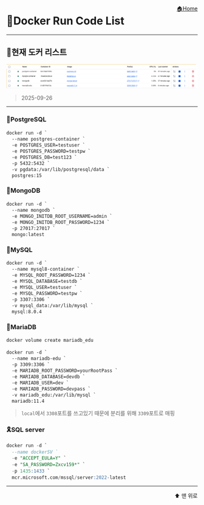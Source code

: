 <a href="../ReadMe.md" style="float:right;">🏠Home</a><a id="top"></a>

# 🐳Docker Run Code List

---

## 📜현재 도커 리스트

![alt text](../images/dockerls.png)

>2025-09-26

---

### 🐘PostgreSQL
```
docker run -d `
  --name postgres-container `
  -e POSTGRES_USER=testuser `
  -e POSTGRES_PASSWORD=testpw `
  -e POSTGRES_DB=test123 `
  -p 5432:5432 `
  -v pgdata:/var/lib/postgresql/data `
  postgres:15
```

### 🍃MongoDB
```
docker run -d `
  --name mongodb `
  -e MONGO_INITDB_ROOT_USERNAME=admin `
  -e MONGO_INITDB_ROOT_PASSWORD=1234 `
  -p 27017:27017 `
  mongo:latest
```

### 🐬MySQL
```
docker run -d `
  --name mysql8-container `
  -e MYSQL_ROOT_PASSWORD=1234 `
  -e MYSQL_DATABASE=testdb `
  -e MYSQL_USER=testuser `
  -e MYSQL_PASSWORD=testpw `
  -p 3307:3306 `
  -v mysql_data:/var/lib/mysql `
  mysql:8.0.4
```

### 🦦MariaDB
```
docker volume create mariadb_edu

docker run -d `
  --name mariadb-edu `
  -p 3309:3306 `
  -e MARIADB_ROOT_PASSWORD=yourRootPass `
  -e MARIADB_DATABASE=devdb `
  -e MARIADB_USER=dev `
  -e MARIADB_PASSWORD=devpass `
  -v mariadb_edu:/var/lib/mysql `
  mariadb:11.4
```
> `local`에서 `3308`포트를 쓰고있기 때문에 분리를 위해 `3309`포트로 매핑


### 🎗️SQL server
```sql
docker run -d `
  --name dockerSV `
  -e "ACCEPT_EULA=Y" `
  -e "SA_PASSWORD=Zxcv159*" `
  -p 1435:1433 `
  mcr.microsoft.com/mssql/server:2022-latest

```

---


<a href="#top" style="display:block; text-align:right; text-decoration:none; font-size:14px;">⬆️ 맨 위로</a>